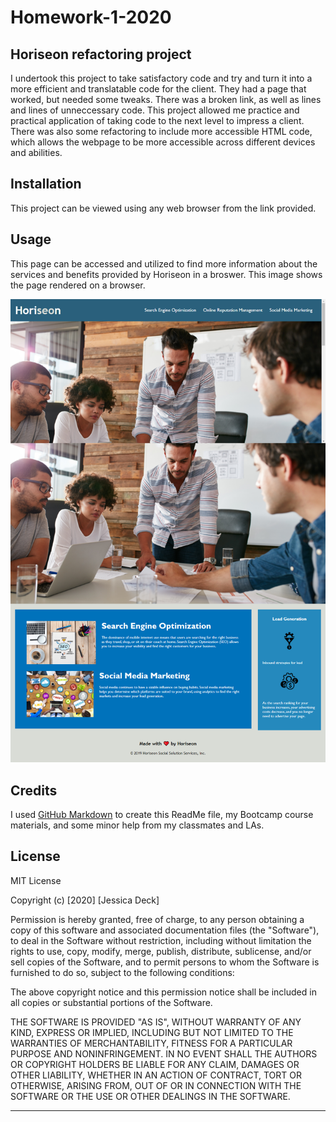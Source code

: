 # Homework-1-2020

## Horiseon refactoring project
I undertook this project to take satisfactory code and try and turn it into a more efficient and translatable code for the client. They had a page that worked, but needed some tweaks. There was a broken link, as well as lines and lines of unneccessary code. This project allowed me practice and practical application of taking code to the next level to impress a client. There was also some refactoring to include more accessible HTML code, which allows the webpage to be more accessible across different devices and abilities.

## Installation

This project can be viewed using any web browser from the link provided.


## Usage 

This page can be accessed and utilized to find more information about the services and benefits provided by Horiseon in a broswer. This image shows the page rendered on a browser. 

![Horiseon Page](\horiseon-screenshot.png)

## Credits

I used [GitHub Markdown](https://guides.github.com/features/mastering-markdown/) to create this ReadMe file, my Bootcamp course materials, and some minor help from my classmates and LAs. 



## License

MIT License

Copyright (c) [2020] [Jessica Deck]

Permission is hereby granted, free of charge, to any person obtaining a copy
of this software and associated documentation files (the "Software"), to deal
in the Software without restriction, including without limitation the rights
to use, copy, modify, merge, publish, distribute, sublicense, and/or sell
copies of the Software, and to permit persons to whom the Software is
furnished to do so, subject to the following conditions:

The above copyright notice and this permission notice shall be included in all
copies or substantial portions of the Software.

THE SOFTWARE IS PROVIDED "AS IS", WITHOUT WARRANTY OF ANY KIND, EXPRESS OR
IMPLIED, INCLUDING BUT NOT LIMITED TO THE WARRANTIES OF MERCHANTABILITY,
FITNESS FOR A PARTICULAR PURPOSE AND NONINFRINGEMENT. IN NO EVENT SHALL THE
AUTHORS OR COPYRIGHT HOLDERS BE LIABLE FOR ANY CLAIM, DAMAGES OR OTHER
LIABILITY, WHETHER IN AN ACTION OF CONTRACT, TORT OR OTHERWISE, ARISING FROM,
OUT OF OR IN CONNECTION WITH THE SOFTWARE OR THE USE OR OTHER DEALINGS IN THE
SOFTWARE.


---
